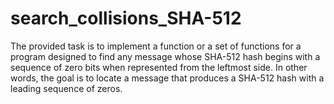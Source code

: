 # search_collisions_SHA-512
The provided task is to implement a function or a set of functions for a program designed to find any message whose SHA-512 hash begins with a sequence of zero bits when represented from the leftmost side. In other words, the goal is to locate a message that produces a SHA-512 hash with a leading sequence of zeros.
